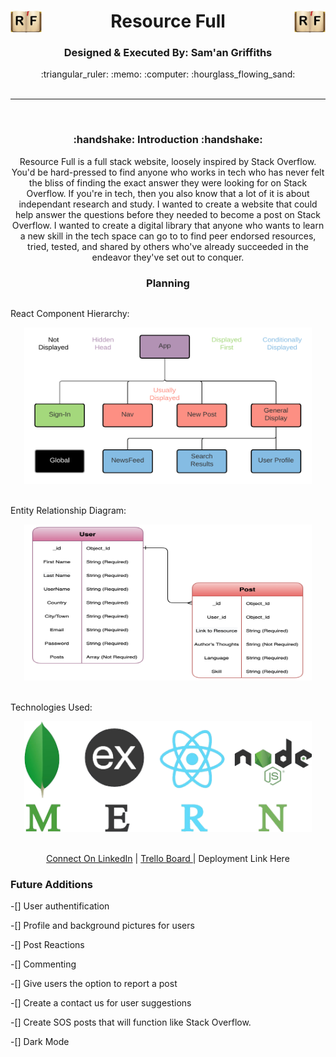 <center>  <h1><img src='./images/YourPng.com - 1306x900.png' width='50px' style='float: left;'/> Resource Full <img src='./images/YourPng.com - 1306x900.png' width='50px' style='float: right;'/></h1>
<h3><b>Designed & Executed By: Sam'an Griffiths</b></h3>
:triangular_ruler: :memo: :computer: :hourglass_flowing_sand:
<br>
<br>


---
<br>
<h3><b>:handshake: Introduction :handshake:</b></h3>
<p>Resource Full is a full stack website, loosely inspired by Stack Overflow. You'd be hard-pressed to find anyone who works in tech who has never felt the bliss of finding the exact answer they were looking for on Stack Overflow. If you're in tech, then you also know that a lot of it is about independant research and study. I wanted to create a website that could help answer the questions before they needed to become a post on Stack Overflow. I wanted to create a digital library that anyone who wants to learn a new skill in the tech space can go to to find peer endorsed resources, tried, tested, and shared by others who've already succeeded in the endeavor they've set out to conquer.</p>
<h3><b>Planning</b></h3>
<p style='float: left;'>React Component Hierarchy:</p>
<img src='./images/CHD.png' width='460px' height='250px'/>
<br>
<br>
<p style='float: left;'>Entity Relationship Diagram:</p>
<img src='./images/ERD.png' width='460px' height='250px'/>
<br>
<br>
<p style='float: left;'>Technologies Used:</p>
<img src='./images/MERN.png' width='460px'/>

<br>
<br>

<a href='https://www.linkedin.com/in/saman-griffiths/' target='_blank'>Connect On LinkedIn</a> | <a href='https://trello.com/b/TzoAbVCg/resource-full' target='_blank'>Trello Board
</a> | <a>Deployment Link Here</a>
</center>

### Future Additions ###

-[]  User authentification

-[]  Profile and background pictures for users

-[]  Post Reactions

-[]  Commenting

-[]  Give users the option to report a post

-[]  Create a contact us for user suggestions

-[]  Create SOS posts that will function like Stack Overflow.

-[]  Dark Mode